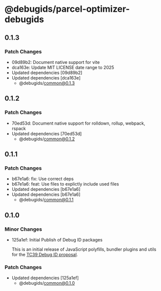 # @debugids/parcel-optimizer-debugids

## 0.1.3

### Patch Changes

- 09d89b2: Document native support for vite
- dca163e: Update MIT LICENSE date range to 2025
- Updated dependencies [09d89b2]
- Updated dependencies [dca163e]
  - @debugids/common@0.1.3

## 0.1.2

### Patch Changes

- 70ed53d: Document native support for rolldown, rollup, webpack, rspack
- Updated dependencies [70ed53d]
  - @debugids/common@0.1.2

## 0.1.1

### Patch Changes

- b67e1a6: fix: Use correct deps
- b67e1a6: feat: Use files to explictly include used files
- Updated dependencies [b67e1a6]
- Updated dependencies [b67e1a6]
  - @debugids/common@0.1.1

## 0.1.0

### Minor Changes

- 125a1ef: Initial Publish of Debug ID packages

  This is an initial release of JavaScript polyfills, bundler plugins and utils
  for the [TC39 Debug ID
  proposal](https://github.com/tc39/source-map/blob/main/proposals/debug-id.md).

### Patch Changes

- Updated dependencies [125a1ef]
  - @debugids/common@0.1.0
